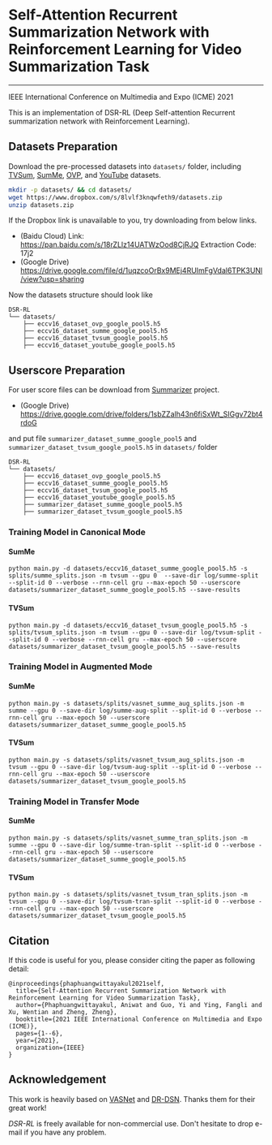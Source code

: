 # Self-Attention Recurrent Summarization Network with Reinforcement Learning for Video Summarization Task
___
IEEE International Conference on Multimedia and Expo (ICME) 2021


This is an implementation of DSR-RL (Deep Self-attention Recurrent summarization network with Reinforcement Learning).

## Datasets Preparation

Download the pre-processed datasets into `datasets/` folder, including [TVSum](https://github.com/yalesong/tvsum), [SumMe](https://gyglim.github.io/me/vsum/index.html), [OVP](https://sites.google.com/site/vsummsite/download), and [YouTube](https://sites.google.com/site/vsummsite/download) datasets.

```sh
mkdir -p datasets/ && cd datasets/
wget https://www.dropbox.com/s/8lvlf3knqwfeth9/datasets.zip
unzip datasets.zip
```

If the Dropbox link is unavailable to you, try downloading from below links.

+ (Baidu Cloud) Link: https://pan.baidu.com/s/18rZLlz14UATWzOod8CjRJQ Extraction Code: 17j2
+ (Google Drive) https://drive.google.com/file/d/1uqzcoOrBx9MEj4RUImFgVdal6TPK3UNl/view?usp=sharing

Now the datasets structure should look like

```
DSR-RL
└── datasets/
    ├── eccv16_dataset_ovp_google_pool5.h5
    ├── eccv16_dataset_summe_google_pool5.h5
    ├── eccv16_dataset_tvsum_google_pool5.h5
    ├── eccv16_dataset_youtube_google_pool5.h5
```

## Userscore Preparation
For user score files can be download from [Summarizer](https://github.com/sylvainma/Summarizer) project.

+ (Google Drive) https://drive.google.com/drive/folders/1sbZZalh43n6fiSxWt_SIGgv72bt4rdoG

and put file `summarizer_dataset_summe_google_pool5` and `summarizer_dataset_tvsum_google_pool5.h5` in `datasets/` folder

```
DSR-RL
└── datasets/
    ├── eccv16_dataset_ovp_google_pool5.h5
    ├── eccv16_dataset_summe_google_pool5.h5
    ├── eccv16_dataset_tvsum_google_pool5.h5
    ├── eccv16_dataset_youtube_google_pool5.h5
    ├── summarizer_dataset_summe_google_pool5.h5
    ├── summarizer_dataset_tvsum_google_pool5.h5
```

### Training Model in Canonical Mode
#### SumMe
```
python main.py -d datasets/eccv16_dataset_summe_google_pool5.h5 -s splits/summe_splits.json -m tvsum --gpu 0  --save-dir log/summe-split --split-id 0 --verbose --rnn-cell gru --max-epoch 50 --userscore datasets/summarizer_dataset_summe_google_pool5.h5 --save-results
```

#### TVSum
```
python main.py -d datasets/eccv16_dataset_tvsum_google_pool5.h5 -s splits/tvsum_splits.json -m tvsum --gpu 0 --save-dir log/tvsum-split --split-id 0 --verbose --rnn-cell gru --max-epoch 50 --userscore datasets/summarizer_dataset_tvsum_google_pool5.h5 --save-results
```

### Training Model in Augmented Mode

#### SumMe
```
python main.py -s datasets/splits/vasnet_summe_aug_splits.json -m summe --gpu 0 --save-dir log/summe-aug-split --split-id 0 --verbose --rnn-cell gru --max-epoch 50 --userscore datasets/summarizer_dataset_summe_google_pool5.h5
```

#### TVSum
```
python main.py -s datasets/splits/vasnet_tvsum_aug_splits.json -m tvsum --gpu 0 --save-dir log/tvsum-aug-split --split-id 0 --verbose --rnn-cell gru --max-epoch 50 --userscore datasets/summarizer_dataset_tvsum_google_pool5.h5
```

### Training Model in Transfer Mode

#### SumMe
```
python main.py -s datasets/splits/vasnet_summe_tran_splits.json -m summe --gpu 0 --save-dir log/summe-tran-split --split-id 0 --verbose --rnn-cell gru --max-epoch 50 --userscore datasets/summarizer_dataset_summe_google_pool5.h5
```

#### TVSum
```
python main.py -s datasets/splits/vasnet_tvsum_tran_splits.json -m tvsum --gpu 0 --save-dir log/tvsum-tran-split --split-id 0 --verbose --rnn-cell gru --max-epoch 50 --userscore datasets/summarizer_dataset_tvsum_google_pool5.h5
```

## Citation
If this code is useful for you, please consider citing the paper as following detail:
```
@inproceedings{phaphuangwittayakul2021self,
  title={Self-Attention Recurrent Summarization Network with Reinforcement Learning for Video Summarization Task},
  author={Phaphuangwittayakul, Aniwat and Guo, Yi and Ying, Fangli and Xu, Wentian and Zheng, Zheng},
  booktitle={2021 IEEE International Conference on Multimedia and Expo (ICME)},
  pages={1--6},
  year={2021},
  organization={IEEE}
}
```

## Acknowledgement
This work is heavily based on [VASNet](https://github.com/ok1zjf/VASNet) and [DR-DSN](https://github.com/KaiyangZhou/pytorch-vsumm-reinforce). Thanks them for their great work!

<em>DSR-RL</em> is freely available for non-commercial use. Don't hesitate to drop e-mail if you have any problem.
